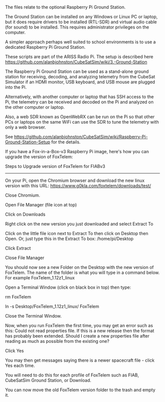 The files relate to the optional Raspberry Pi Ground Station.

The Ground Station can be installed on any Windows or Linux PC or laptop, but it does require drivers to be installed (RTL-SDR)
and virtual audio cable (for sound) to be installed.  This requires administrator privileges on the computer.

A simpler approach perhaps well suited to school environments is to use a dedicated Raspberry Pi Ground Station.

These scripts are part of the ARISS Radio Pi.  The setup is described here https://github.com/alanbjohnston/CubeSatSim/wiki/3.-Ground-Station

The Raspberry Pi Ground Station can be used as a stand-alone ground station for receiving, decoding, and analyzing telemetry 
from the CubeSat Simulator if an HDMI monitor, USB keyboard, and USB mouse are plugged into the Pi.

Alternatively, with another computer or laptop that has SSH access to the Pi, the telemetry can be received and decoded on the Pi
and analyzed on the other computer or laptop.

Also, a web SDR known as OpenWebRX can be run on the Pi so that other PCs or laptops on the same WiFi can use the SDR to tune the
telemetry with only a web browser.

See https://github.com/alanbjohnston/CubeSatSim/wiki/Raspberry-Pi-Ground-Station-Setup for the details.

If you have a Fox-in-a-Box-v3 Raspberry Pi image, here's how you can upgrade the version of FoxTelem:

Steps to Upgrade version of FoxTelem for FIABv3
- - - - - - - - - - - - - - - - - - - - - - - - - - - - - - - - - - - -

On your Pi, open the Chromium browser and download the new linux version with this URL: https://www.g0kla.com/foxtelem/downloads/test/

Close Chromium.

Open File Manager (file icon at top)

Click on Downloads

Right click on the new version you just downloaded and select Extract To

Click on the little file icon next to Extract To then click on Desktop then Open.  Or, just type this in the Extract To box: /home/pi/Desktop

Click Extract

Close File Manager

You should now see a new Folder on the Desktop with the new version of FoxTelem.  The name of the folder is what you will type in a command below.  For example FoxTelem_1.12z1_linux

Open a Terminal Window (click on black box in top) then type:

rm FoxTelem

ln -s Desktop/FoxTelem_1.12z1_linux/ FoxTelem

Close the Terminal Window.

Now, when you run FoxTelem the first time, you may get an error such as this: Could not read properties file.  If this is a new release then the format has probably been extended.  Should I create a new properties file after reading as much as possible from the existing one?  

Click Yes 

You may then get messages saying there is a newer spacecraft file - click Yes each time.

You will need to do this for each profile of FoxTelem such as FIAB, CubeSatSim Ground Station, or Download.

You can now move the old FoxTelem version folder to the trash and empty it.


